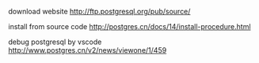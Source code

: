 download website
http://ftp.postgresql.org/pub/source/


install from source code
http://postgres.cn/docs/14/install-procedure.html

debug postgresql by vscode 
http://www.postgres.cn/v2/news/viewone/1/459

